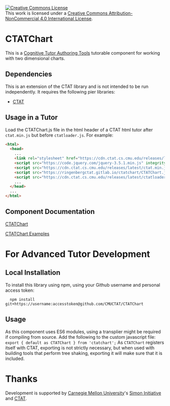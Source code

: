 <a rel="license" href="http://creativecommons.org/licenses/by-nc/4.0/"><img alt="Creative Commons License" style="border-width:0" src="https://i.creativecommons.org/l/by-nc/4.0/88x31.png" /></a><br />This work is licensed under a <a rel="license" href="http://creativecommons.org/licenses/by-nc/4.0/">Creative Commons Attribution-NonCommercial 4.0 International License</a>.

# CTATChart

This is a [Cognitive Tutor Authoring Tools](http://ctat.pact.cs.cmu.edu)
tutorable component for working with two dimensional charts.

## Dependencies

This is an extension of the CTAT library and is not intended to be run
independently.
It requires the following pier libraries:

- [CTAT](https://cdn.ctat.cmu.edu/latest/ctat.min.js)

## Usage in a Tutor

Load the CTATChart.js file in the html header of a CTAT html tutor after
`ctat.min.js` but before `ctatloader.js`. For example:

```html
<html>
  <head>
    ...
    <link rel="stylesheet" href="https://cdn.ctat.cs.cmu.edu/releases/latest/CTAT.min.css"/>
    <script src="https://code.jquery.com/jquery-3.5.1.min.js" integrity="sha256-9/aliU8dGd2tb6OSsuzixeV4y/faTqgFtohetphbbj0=" crossorigin="anonymous"></script>
    <script src="https://cdn.ctat.cs.cmu.edu/releases/latest/ctat.min.js"></script>
    <script src="https://ringenbergctat.gitlab.io/ctatchart/CTATChart.js"></script>
    <script src="https://cdn.ctat.cs.cmu.edu/releases/latest/ctatloader.js"></script>
    ...
  </head>
  ...
</html>

```

## Component Documentation

[CTATChart](./doc/CTATChart.md)

[CTATChart Examples](https://ringenbergctat.gitlab.io/ctatchart/)

#  For Advanced Tutor Development

## Local Installation

To install this library using npm, using your Github username and personal access token:
```
  npm install git+https://username:accesstoken@github.com/CMUCTAT/CTATChart
```

## Usage

As this component uses ES6 modules, using a transplier might be required if
compiling from source.
Add the following to the custom javascript file:
`export { default as CTATChart } from 'ctatchart';`
As `CTATChart` registers itself with CTAT, exporting is not strictly necessary,
but when used with building tools that perform tree shaking, exporting it will make
sure that it is included.

# Thanks

Development is supported by
[Carnegie Mellon University](https://www.cmu.edu/)'s
[Simon Initiative](https://www.cmu.edu/simon/)
and [CTAT](https://github.com/CMUCTAT/CTAT/wiki).
